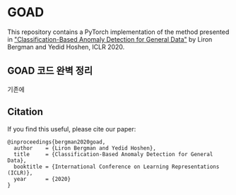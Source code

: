 # GOAD
This repository contains a PyTorch implementation of the method presented in ["Classification-Based Anomaly Detection for General Data"](https://openreview.net/pdf?id=H1lK_lBtvS) by Liron Bergman and Yedid Hoshen, ICLR 2020.

## GOAD 코드 완벽 정리 
기존에 

## Citation
If you find this useful, please cite our paper:
```
@inproceedings{bergman2020goad,
  author    = {Liron Bergman and Yedid Hoshen},
  title     = {Classification-Based Anomaly Detection for General Data},
  booktitle = {International Conference on Learning Representations (ICLR)},
  year      = {2020}
}
```
